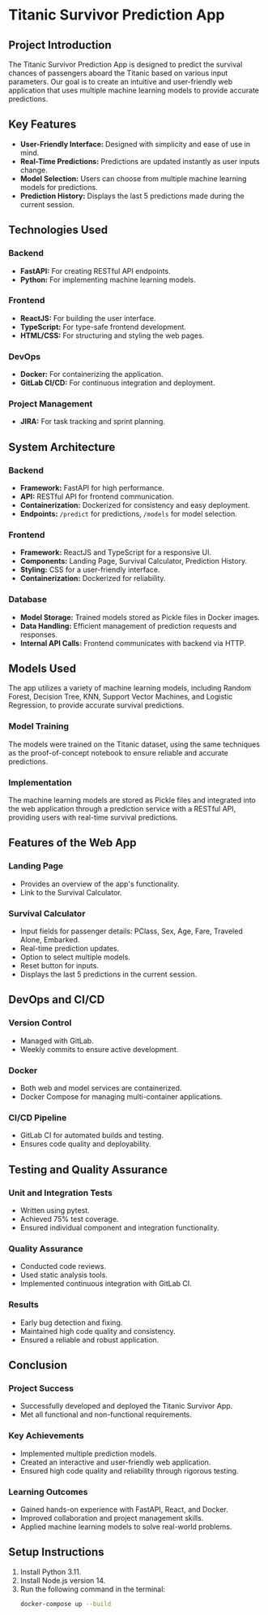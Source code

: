 # Titanic Survivor Prediction App

## Project Introduction

The Titanic Survivor Prediction App is designed to predict the survival chances of passengers aboard the Titanic based on various input parameters. Our goal is to create an intuitive and user-friendly web application that uses multiple machine learning models to provide accurate predictions.

## Key Features

- **User-Friendly Interface:** Designed with simplicity and ease of use in mind.
- **Real-Time Predictions:** Predictions are updated instantly as user inputs change.
- **Model Selection:** Users can choose from multiple machine learning models for predictions.
- **Prediction History:** Displays the last 5 predictions made during the current session.

## Technologies Used

### Backend

- **FastAPI:** For creating RESTful API endpoints.
- **Python:** For implementing machine learning models.

### Frontend

- **ReactJS:** For building the user interface.
- **TypeScript:** For type-safe frontend development.
- **HTML/CSS:** For structuring and styling the web pages.

### DevOps

- **Docker:** For containerizing the application.
- **GitLab CI/CD:** For continuous integration and deployment.

### Project Management

- **JIRA:** For task tracking and sprint planning.

## System Architecture

### Backend

- **Framework:** FastAPI for high performance.
- **API:** RESTful API for frontend communication.
- **Containerization:** Dockerized for consistency and easy deployment.
- **Endpoints:** `/predict` for predictions, `/models` for model selection.

### Frontend

- **Framework:** ReactJS and TypeScript for a responsive UI.
- **Components:** Landing Page, Survival Calculator, Prediction History.
- **Styling:** CSS for a user-friendly interface.
- **Containerization:** Dockerized for reliability.

### Database

- **Model Storage:** Trained models stored as Pickle files in Docker images.
- **Data Handling:** Efficient management of prediction requests and responses.
- **Internal API Calls:** Frontend communicates with backend via HTTP.

## Models Used

The app utilizes a variety of machine learning models, including Random Forest, Decision Tree, KNN, Support Vector Machines, and Logistic Regression, to provide accurate survival predictions.

### Model Training

The models were trained on the Titanic dataset, using the same techniques as the proof-of-concept notebook to ensure reliable and accurate predictions.

### Implementation

The machine learning models are stored as Pickle files and integrated into the web application through a prediction service with a RESTful API, providing users with real-time survival predictions.

## Features of the Web App

### Landing Page

- Provides an overview of the app's functionality.
- Link to the Survival Calculator.

### Survival Calculator

- Input fields for passenger details: PClass, Sex, Age, Fare, Traveled Alone, Embarked.
- Real-time prediction updates.
- Option to select multiple models.
- Reset button for inputs.
- Displays the last 5 predictions in the current session.

## DevOps and CI/CD

### Version Control

- Managed with GitLab.
- Weekly commits to ensure active development.

### Docker

- Both web and model services are containerized.
- Docker Compose for managing multi-container applications.

### CI/CD Pipeline

- GitLab CI for automated builds and testing.
- Ensures code quality and deployability.

## Testing and Quality Assurance

### Unit and Integration Tests

- Written using pytest.
- Achieved 75% test coverage.
- Ensured individual component and integration functionality.

### Quality Assurance

- Conducted code reviews.
- Used static analysis tools.
- Implemented continuous integration with GitLab CI.

### Results

- Early bug detection and fixing.
- Maintained high code quality and consistency.
- Ensured a reliable and robust application.

## Conclusion

### Project Success

- Successfully developed and deployed the Titanic Survivor App.
- Met all functional and non-functional requirements.

### Key Achievements

- Implemented multiple prediction models.
- Created an interactive and user-friendly web application.
- Ensured high code quality and reliability through rigorous testing.

### Learning Outcomes

- Gained hands-on experience with FastAPI, React, and Docker.
- Improved collaboration and project management skills.
- Applied machine learning models to solve real-world problems.

## Setup Instructions

1. Install Python 3.11.
2. Install Node.js version 14.
3. Run the following command in the terminal:
   ```sh
   docker-compose up --build
   ```
